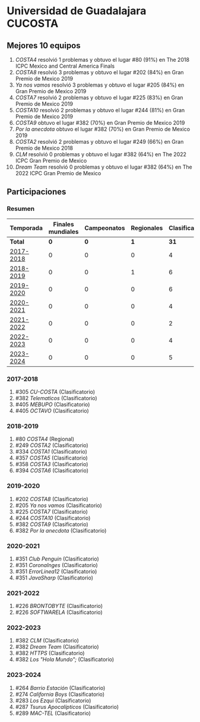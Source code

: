 ---
---

# Universidad de Guadalajara CUCOSTA

## Mejores 10 equipos

1. _COSTA4_ resolvió 1 problemas y obtuvo el lugar #80 (91%) en The 2018 ICPC Mexico and Central America Finals
1. _COSTA8_ resolvió 3 problemas y obtuvo el lugar #202 (84%) en Gran Premio de Mexico 2019
1. _Ya nos vamos_ resolvió 3 problemas y obtuvo el lugar #205 (84%) en Gran Premio de Mexico 2019
1. _COSTA7_ resolvió 2 problemas y obtuvo el lugar #225 (83%) en Gran Premio de Mexico 2019
1. _COSTA10_ resolvió 2 problemas y obtuvo el lugar #244 (81%) en Gran Premio de Mexico 2019
1. _COSTA9_ obtuvo el lugar #382 (70%) en Gran Premio de Mexico 2019
1. _Por la anecdota_ obtuvo el lugar #382 (70%) en Gran Premio de Mexico 2019
1. _COSTA2_ resolvió 2 problemas y obtuvo el lugar #249 (66%) en Gran Premio de Mexico 2018
1. _CLM_ resolvió 0 problemas y obtuvo el lugar #382 (64%) en The 2022 ICPC Gran Premio de Mexico
1. _Dream Team_ resolvió 0 problemas y obtuvo el lugar #382 (64%) en The 2022 ICPC Gran Premio de Mexico

## Participaciones

### Resumen

| Temporada | Finales mundiales | Campeonatos | Regionales | Clasificatorios | Equipos |
| --- | --- | --- | --- | --- | --- |
| **Total** | **0** | **0** | **1** | **31** | **31** |
| [2017-2018](#2017-2018) | 0 | 0 | 0 | 4 | 4 |
| [2018-2019](#2018-2019) | 0 | 0 | 1 | 6 | 6 |
| [2019-2020](#2019-2020) | 0 | 0 | 0 | 6 | 6 |
| [2020-2021](#2020-2021) | 0 | 0 | 0 | 4 | 4 |
| [2021-2022](#2021-2022) | 0 | 0 | 0 | 2 | 2 |
| [2022-2023](#2022-2023) | 0 | 0 | 0 | 4 | 4 |
| [2023-2024](#2023-2024) | 0 | 0 | 0 | 5 | 5 |

### 2017-2018

1. #305 _CU-COSTA_ (Clasificatorio)
1. #382 _Telematicos_ (Clasificatorio)
1. #405 _MEBUPO_ (Clasificatorio)
1. #405 _OCTAVO_ (Clasificatorio)

### 2018-2019

1. #80 _COSTA4_ (Regional)
1. #249 _COSTA2_ (Clasificatorio)
1. #334 _COSTA1_ (Clasificatorio)
1. #357 _COSTA5_ (Clasificatorio)
1. #358 _COSTA3_ (Clasificatorio)
1. #394 _COSTA6_ (Clasificatorio)

### 2019-2020

1. #202 _COSTA8_ (Clasificatorio)
1. #205 _Ya nos vamos_ (Clasificatorio)
1. #225 _COSTA7_ (Clasificatorio)
1. #244 _COSTA10_ (Clasificatorio)
1. #382 _COSTA9_ (Clasificatorio)
1. #382 _Por la anecdota_ (Clasificatorio)

### 2020-2021

1. #351 _Club Penguin_ (Clasificatorio)
1. #351 _CoronaInges_ (Clasificatorio)
1. #351 _ErrorLinea12_ (Clasificatorio)
1. #351 _JavaSharp_ (Clasificatorio)

### 2021-2022

1. #226 _BRONTOBYTE_ (Clasificatorio)
1. #226 _SOFTWARELA_ (Clasificatorio)

### 2022-2023

1. #382 _CLM_ (Clasificatorio)
1. #382 _Dream Team_ (Clasificatorio)
1. #382 _HTTPS_ (Clasificatorio)
1. #382 _Los "Hola Mundo";_ (Clasificatorio)

### 2023-2024

1. #264 _Barrio Estación_ (Clasificatorio)
1. #274 _California Boys_ (Clasificatorio)
1. #283 _Los Ezqui_ (Clasificatorio)
1. #287 _Tsurus Apocalípticos_ (Clasificatorio)
1. #289 _MAC-TEL_ (Clasificatorio)



